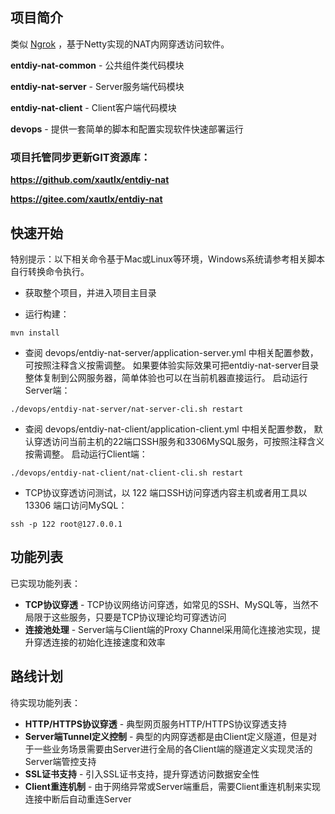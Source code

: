 ## 项目简介

类似 [Ngrok](https://github.com/inconshreveable/ngrok) ，基于Netty实现的NAT内网穿透访问软件。

**entdiy-nat-common** - 公共组件类代码模块

**entdiy-nat-server** - Server服务端代码模块

**entdiy-nat-client** - Client客户端代码模块

**devops** - 提供一套简单的脚本和配置实现软件快速部署运行

### 项目托管同步更新GIT资源库：

**https://github.com/xautlx/entdiy-nat**

**https://gitee.com/xautlx/entdiy-nat**

## 快速开始

特别提示：以下相关命令基于Mac或Linux等环境，Windows系统请参考相关脚本自行转换命令执行。

* 获取整个项目，并进入项目主目录

* 运行构建：
~~~shell script
mvn install
~~~

* 查阅 devops/entdiy-nat-server/application-server.yml 中相关配置参数，可按照注释含义按需调整。
如果要体验实际效果可把entdiy-nat-server目录整体复制到公网服务器，简单体验也可以在当前机器直接运行。
启动运行Server端：
~~~shell script
./devops/entdiy-nat-server/nat-server-cli.sh restart
~~~

* 查阅 devops/entdiy-nat-client/application-client.yml 中相关配置参数，
默认穿透访问当前主机的22端口SSH服务和3306MySQL服务，可按照注释含义按需调整。
启动运行Client端：
~~~shell script
./devops/entdiy-nat-client/nat-client-cli.sh restart
~~~

* TCP协议穿透访问测试，以 122 端口SSH访问穿透内容主机或者用工具以 13306 端口访问MySQL：
~~~shell script
ssh -p 122 root@127.0.0.1
~~~

## 功能列表

已实现功能列表：

* **TCP协议穿透** - TCP协议网络访问穿透，如常见的SSH、MySQL等，当然不局限于这些服务，只要是TCP协议理论均可穿透访问
* **连接池处理** - Server端与Client端的Proxy Channel采用简化连接池实现，提升穿透连接的初始化连接速度和效率

## 路线计划

待实现功能列表：

* **HTTP/HTTPS协议穿透** - 典型网页服务HTTP/HTTPS协议穿透支持
* **Server端Tunnel定义控制** - 典型的内网穿透都是由Client定义隧道，但是对于一些业务场景需要由Server进行全局的各Client端的隧道定义实现灵活的Server端管控支持
* **SSL证书支持** - 引入SSL证书支持，提升穿透访问数据安全性
* **Client重连机制** - 由于网络异常或Server端重启，需要Client重连机制来实现连接中断后自动重连Server
